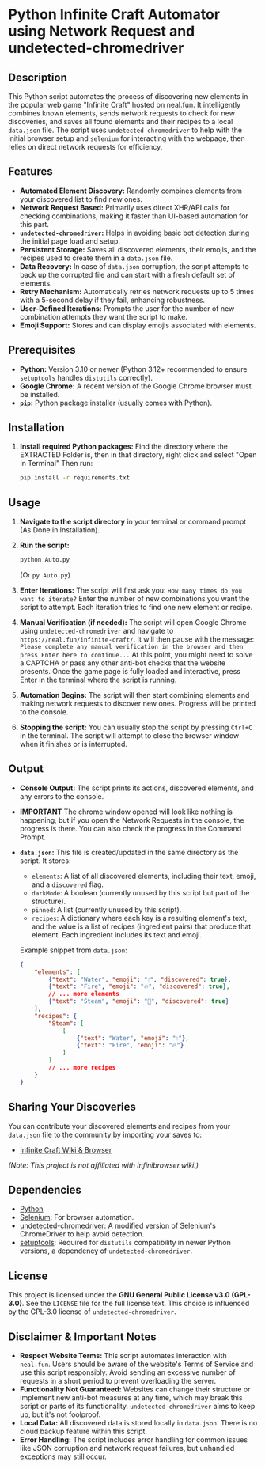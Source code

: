 # Python Infinite Craft Automator using Network Request and undetected-chromedriver

## Description

This Python script automates the process of discovering new elements in the popular web game "Infinite Craft" hosted on neal.fun. It intelligently combines known elements, sends network requests to check for new discoveries, and saves all found elements and their recipes to a local `data.json` file. The script uses `undetected-chromedriver` to help with the initial browser setup and `selenium` for interacting with the webpage, then relies on direct network requests for efficiency.

## Features

* **Automated Element Discovery:** Randomly combines elements from your discovered list to find new ones.
* **Network Request Based:** Primarily uses direct XHR/API calls for checking combinations, making it faster than UI-based automation for this part.
* **`undetected-chromedriver`:** Helps in avoiding basic bot detection during the initial page load and setup.
* **Persistent Storage:** Saves all discovered elements, their emojis, and the recipes used to create them in a `data.json` file.
* **Data Recovery:** In case of `data.json` corruption, the script attempts to back up the corrupted file and can start with a fresh default set of elements.
* **Retry Mechanism:** Automatically retries network requests up to 5 times with a 5-second delay if they fail, enhancing robustness.
* **User-Defined Iterations:** Prompts the user for the number of new combination attempts they want the script to make.
* **Emoji Support:** Stores and can display emojis associated with elements.

## Prerequisites

* **Python:** Version 3.10 or newer (Python 3.12+ recommended to ensure `setuptools` handles `distutils` correctly).
* **Google Chrome:** A recent version of the Google Chrome browser must be installed.
* **`pip`:** Python package installer (usually comes with Python).

## Installation

1.  **Install required Python packages:**
    Find the directory where the EXTRACTED Folder is, then in that directory, right click and select "Open In Terminal"
    Then run:
    ```bash
    pip install -r requirements.txt
    ```

## Usage

1.  **Navigate to the script directory** in your terminal or command prompt (As Done in Installation).
2.  **Run the script:**
    ```bash
    python Auto.py
    ```
    (Or `py Auto.py`)

3.  **Enter Iterations:** The script will first ask you:
    `How many times do you want to iterate?`
    Enter the number of new combinations you want the script to attempt. Each iteration tries to find one new element or recipe.

4.  **Manual Verification (if needed):**
    The script will open Google Chrome using `undetected-chromedriver` and navigate to `https://neal.fun/infinite-craft/`. It will then pause with the message:
    `Please complete any manual verification in the browser and then press Enter here to continue...`
    At this point, you might need to solve a CAPTCHA or pass any other anti-bot checks that the website presents. Once the game page is fully loaded and interactive, press Enter in the terminal where the script is running.

5.  **Automation Begins:** The script will then start combining elements and making network requests to discover new ones. Progress will be printed to the console.

6.  **Stopping the script:** You can usually stop the script by pressing `Ctrl+C` in the terminal. The script will attempt to close the browser window when it finishes or is interrupted.

## Output

* **Console Output:** The script prints its actions, discovered elements, and any errors to the console.
* **IMPORTANT** The chrome window opened will look like nothing is happening, but if you open the Network Requests in the console, the progress is there. You can also check the progress in the Command Prompt.
* **`data.json`:** This file is created/updated in the same directory as the script. It stores:
    * `elements`: A list of all discovered elements, including their text, emoji, and a `discovered` flag.
    * `darkMode`: A boolean (currently unused by this script but part of the structure).
    * `pinned`: A list (currently unused by this script).
    * `recipes`: A dictionary where each key is a resulting element's text, and the value is a list of recipes (ingredient pairs) that produce that element. Each ingredient includes its text and emoji.

    Example snippet from `data.json`:
    ```json
    {
        "elements": [
            {"text": "Water", "emoji": "💧", "discovered": true},
            {"text": "Fire", "emoji": "🔥", "discovered": true},
            // ... more elements
            {"text": "Steam", "emoji": "💨", "discovered": true}
        ],
        "recipes": {
            "Steam": [
                [
                    {"text": "Water", "emoji": "💧"},
                    {"text": "Fire", "emoji": "🔥"}
                ]
            ]
            // ... more recipes
        }
    }
    ```

## Sharing Your Discoveries

You can contribute your discovered elements and recipes from your `data.json` file to the community by importing your saves to:

* [Infinite Craft Wiki & Browser](https://infinibrowser.wiki/)

*(Note: This project is not affiliated with infinibrowser.wiki.)*

## Dependencies

* [Python](https://www.python.org/)
* [Selenium](https://pypi.org/project/selenium/): For browser automation.
* [undetected-chromedriver](https://pypi.org/project/undetected-chromedriver/): A modified version of Selenium's ChromeDriver to help avoid detection.
* [setuptools](https://pypi.org/project/setuptools/): Required for `distutils` compatibility in newer Python versions, a dependency of `undetected-chromedriver`.

## License

This project is licensed under the **GNU General Public License v3.0 (GPL-3.0)**.
See the `LICENSE` file for the full license text. This choice is influenced by the GPL-3.0 license of `undetected-chromedriver`.

## Disclaimer & Important Notes

* **Respect Website Terms:** This script automates interaction with `neal.fun`. Users should be aware of the website's Terms of Service and use this script responsibly. Avoid sending an excessive number of requests in a short period to prevent overloading the server.
* **Functionality Not Guaranteed:** Websites can change their structure or implement new anti-bot measures at any time, which may break this script or parts of its functionality. `undetected-chromedriver` aims to keep up, but it's not foolproof.
* **Local Data:** All discovered data is stored locally in `data.json`. There is no cloud backup feature within this script.
* **Error Handling:** The script includes error handling for common issues like JSON corruption and network request failures, but unhandled exceptions may still occur.
